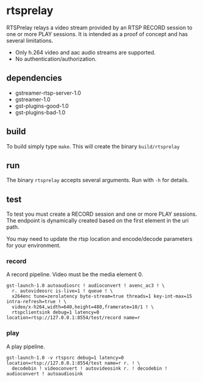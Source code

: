 rtsprelay
===

RTSPrelay relays a video stream provided by an RTSP RECORD session to one or
more PLAY sessions. It is intended as a proof of concept and has several
limitations.

* Only h.264 video and aac audio streams are supported.
* No authentication/authorization.

## dependencies

* gstreamer-rtsp-server-1.0
* gstreamer-1.0
* gst-plugins-good-1.0
* gst-plugins-bad-1.0

## build

To build simply type `make`. This will create the binary `build/rtsprelay`

## run

The binary `rtsprelay` accepts several arguments. Run with `-h` for details.

## test

To test you must create a RECORD session and one or more PLAY sessions. The endpoint
is dynamically created based on the first element in the uri path.

You may need to update the rtsp location and encode/decode parameters for your environment.

### record

A record pipeline. Video must be the media element 0.

```
gst-launch-1.0 autoaudiosrc ! audioconvert ! avenc_ac3 ! \
  r. autovideosrc is-live=1 ! queue ! \
  x264enc tune=zerolatency byte-stream=true threads=1 key-int-max=15 intra-refresh=true ! \
  video/x-h264,width=640,height=480,framerate=10/1 ! \
  rtspclientsink debug=1 latency=0 location=rtsp://127.0.0.1:8554/test/record name=r
```

### play

A play pipeline.

```
gst-launch-1.0 -v rtspsrc debug=1 latency=0 location=rtsp://127.0.0.1:8554/test name=r r. ! \
  decodebin ! videoconvert ! autovideosink r. ! decodebin ! audioconvert ! autoaudiosink
```
